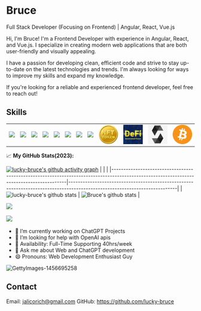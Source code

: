 # Bruce
Full Stack Developer (Focusing on Frontend) | Angular, React, Vue.js


Hi, I'm Bruce! I'm a Frontend Developer with experience in Angular, React, and Vue.js. I specialize in creating modern web applications that are both user-friendly and visually appealing. 

I have a passion for developing clean, efficient code and strive to stay up-to-date on the latest technologies and trends. I'm always looking for ways to improve my skills and expand my knowledge.

If you're looking for a reliable and experienced frontend developer, feel free to reach out!

## Skills
<table>
  <tr>
      <td><img src="https://cdn.iconscout.com/icon/free/png-128/javascript-1174950.png" width="200"></td>
      <td><img src="https://cdn.iconscout.com/icon/free/png-128/node-1174925.png" width="200"></td>
      <td><img src="https://cdn.iconscout.com/icon/free/png-128/react-1175109.png" width="200"></td>
      <td><img src="https://cdn.iconscout.com/icon/free/png-128/vue-282497.png" width="200"></td>
      <td><img src="https://cdn.iconscout.com/icon/free/png-64/angular-226066.png" width="200"></td>
      <td><img src="https://cdn.iconscout.com/icon/free/png-64/html5-42-1175210.png" width="200"></td>
      <td><img src="https://cdn.iconscout.com/icon/free/png-64/css3-10-1175238.png" width="200"></td>
      <td><img src="https://cdn.iconscout.com/icon/free/png-64/php-28-226043.png" width="200"></td>
      <td><img src="https://github.com/kroim/profile/blob/master/icons/icon_nft.png?raw=true" width="200"></td>
      <td><img src="https://github.com/kroim/profile/blob/master/icons/icon_defi.png?raw=true" width="200"></td>
      <td><img src="https://github.com/kroim/profile/blob/master/icons/icon_solidity.png?raw=true" width="200"></td>
      <td><img src="https://github.com/kroim/profile/blob/master/icons/icon_bitcoin.png?raw=true" width="200"></td>
  </tr>  
</table>

<!-- ### Projects
<table>
    <thead align="center">
        <tr>
            <td><a href="https://divvy.bet/">DIVVY</a></td>
            <td><a href="https://app.hunterdoge.com/">HunterDoge</a></td>
            <td><a href="https://aurum.dragoncrypto.io/">Dragon Crypto Gaming</a></td>
            <td><a href="https://pepemon.world/">Pepemon</a></td>           
            <td><a href="https://don-key.finance/">Don-Key Finance</a></td>
        </tr>
    </thead>
    <tbody>
        <tr>
            <td>
                <a href="https://divvy.bet/">
                    <img src="divvy.png" width="200">
                </a>
            </td>  
            <td>
                <a href="https://app.hunterdoge.com/">
                    <img src="hunterdoge.png" width="200" style="margin:8px auto">
                </a>
            </td>
            <td>
                <a href="https://aurum.dragoncrypto.io/">
                    <img src="dcau.png" width="200" style="margin:8px auto">
                </a>
            </td>
            <td>
                <a href="https://pepemon.world/">
                    <img src="pepemon.png" width="200" style="margin:8px auto;">
                </a>
            </td>           
            <td>
              <a href="https://don-key.finance/">
                  <img src="don-key.png" width="200">
              </a>
            </td>
        </tr>
  </tbody>
</table>
<table>
  <thead align="center">
      <tr>
          <td><a href="https://legaltechnologyhub.com/">LegalTtechnologyHub</a></td>
          <td><a href="https://klassroom.co/">Klassroom</a></td>       
          <td><a href="https://www.storeled.fr/">StorLed</a></td>    
          <td><a href="https://www.screensaver.world/">ScreenSaverWorld</a></td>      
          <td><a href="https://holmcare.com/">HolmCare</a></td>
      </tr>
  </thead>
  <tbody>
    <tr>
        <td>
            <a href="https://legaltechnologyhub.com/">
                <img src="legal.png" width="200" style="margin:8px auto">
            </a>
        </td>
        <td>
            <a href="https://klassroom.co/">
                <img src="klassboard.png" width="200" style="margin:8px auto;">
            </a>
        </td>           
        <td>
            <a href="https://www.storeled.fr/">
                <img src="storeled.png" width="200">
            </a>
        </td>
        <td>
            <a href="https://www.screensaver.world/">
                <img src="screensaver.png" width="200" style="margin:8px auto;">
            </a>
        </td> 
        <td>
            <a href="https://holmcare.com/">
                <img src="holmcare.png" width="200">
            </a>
        </td>                      
    </tr>
  </tbody>
</table> -->

📈 **My GitHub Stats(2023):**

[![lucky-bruce's github activity graph](https://github-readme-activity-graph.cyclic.app/graph?username=lucky-bruce&theme=github-compact)](https://github.com/lucky-bruce/github-readme-activity-graph)
|                                                                                                                                         |                                                                                                                           |
|-----------------------------------------------------------------------------------------------------------------------------------------|---------------------------------------------------------------------------------------------------------------------------|
| ![lucky-bruce's github stats](https://github-readme-stats.vercel.app/api?username=lucky-bruce&show_icons=true&theme=radical&include_all_commits=true) | ![Bruce's github stats](https://github-readme-stats.vercel.app/api/top-langs/?username=lucky-bruce&theme=radical&layout=compact) |

<img src="https://github-readme-streak-stats.herokuapp.com/?user=lucky-bruce"></img>

<!--   profile-green-animate -->
![](./profile-3d-contrib/profile-green-animate.svg)


- 🔭 I’m currently working on ChatGPT Projects
- 🤔 I’m looking for help with OpenAI apis
- 🚀 Availability: Full-Time Supporting 40hrs/week
- 💬 Ask me about Web and ChatGPT development
- 😄 Pronouns: Web Development Enthusiast Guy

![GettyImages-1456695258](https://github.com/lucky-bruce/lucky-bruce/assets/90888370/bfb0e359-013a-419f-8b6b-7de276487e98)

## Contact
Email: jalicorich@gmail.com
GitHub: https://github.com/lucky-bruce
